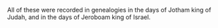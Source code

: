 All of these were recorded in genealogies in the days of Jotham king of Judah, and in the days of Jeroboam king of Israel.
